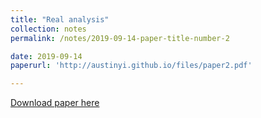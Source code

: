 ```yaml
---
title: "Real analysis"
collection: notes
permalink: /notes/2019-09-14-paper-title-number-2

date: 2019-09-14
paperurl: 'http://austinyi.github.io/files/paper2.pdf'

---
```


[Download paper here](http://academicpages.github.io/files/paper2.pdf)
